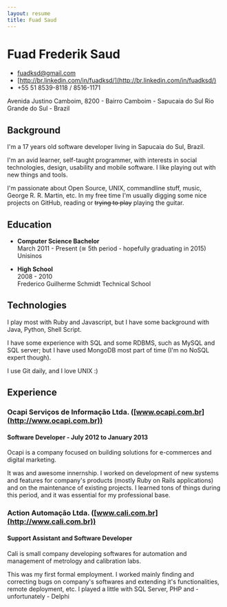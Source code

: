 ```yaml
---
layout: resume
title: Fuad Saud
---
```


# Fuad Frederik Saud

* [fuadksd@gmail.com](mailto:fuadksd@gmail.com)
* [http://br.linkedin.com/in/fuadksd/](http://br.linkedin.com/in/fuadksd/)
* +55 51 8539-8118 / 8516-1171

Avenida Justino Camboim, 8200 - Bairro Camboim - Sapucaia do Sul
Rio Grande do Sul - Brazil

## Background

I'm a 17 years old software developer living in Sapucaia do Sul, Brazil.

I'm an avid learner, self-taught programmer, with interests in social technologies,
design, usability and mobile software. I like playing out with new things and tools.

I'm passionate about Open Source, UNIX, commandline stuff, music, George R. R. Martin,
etc. In my free time I'm usually digging some nice projects on GitHub, reading or
<strike>trying to play</strike> playing the guitar.


## Education
* **Computer Science Bachelor**  
  March 2011 - Present (≅ 5th period - hopefully graduating in 2015)  
  Unisinos

* **High School**  
  2008 - 2010  
  Frederico Guilherme Schmidt Technical School

## Technologies
I play most with Ruby and Javascript, but I have some background with
Java, Python, Shell Script.

I have some experience with SQL and some RDBMS, such as MySQL and
SQL server; but I have used MongoDB most part of time (I'm no NoSQL
expert though).

I use Git daily, and I love UNIX :)

## Experience
### Ocapi Serviços de Informação Ltda. ([www.ocapi.com.br](http://www.ocapi.com.br))
#### Software Developer - July 2012 to January 2013
Ocapi is a company focused on building solutions for e-commerces and
digital marketing.

It was and awesome innernship. I worked on development of new systems
and features for company's products (mostly Ruby on Rails applications)
and on the maintenance of existing projects. I learned tons of things
during this period, and it was essential for my professional base.

### Action Automação Ltda. ([www.cali.com.br](http://www.cali.com.br))
#### Support Assistant and Software Developer
Cali is small company developing softwares for automation and
management of metrology and calibration labs.

This was my first formal employment. I worked mainly finding and
correcting bugs on company's softwares and extending it's
functionalities, remote deployment, etc. I played a little with SQL
Server, PHP and - unfortunately - Delphi

